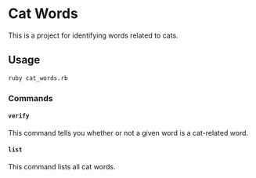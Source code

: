 # Cat Words

This is a project for identifying words related to cats.

## Usage

```sh
ruby cat_words.rb
```

### Commands

#### `verify`

This command tells you whether or not a given word is a cat-related word.

#### `list`

This command lists all cat words.
